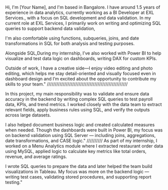  
Hi, I'm [Your Name], and I'm based in Bangalore. I have around 1.5 years of experience in data analytics, currently working as a BI Developer at EXL Services., with a  focus on SQL development and data validation.
In my current role at EXL Services, I primarily work on writing and optimizing SQL queries to support backend data validation,

I'm also comfortable using functions, subqueries, joins, and date transformations in SQL for both analysis and testing purposes.

Alongside SQL,During my internship, I’ve also worked with Power BI to help visualize and test data logic on dashboards, writing DAX for custom KPIs. 

Outside of work, I have a creative side—I enjoy video editing and photo editing, which helps me stay detail-oriented and visually focused even in dashboard design
and I’m excited about the opportunity to contribute my skills to your team."
///////////////////////////////////////////////////

In this project, my main responsibility was to validate and ensure data accuracy in the backend by writing complex SQL queries to test payroll data, KPIs, and trend metrics.
I worked closely with the data team to extract relevant fields, apply business rules using SQL, and verify the outputs across large datasets.

I also helped document business logic and created calculated measures when needed. Though the dashboards were built in Power BI, my focus was on backend validation using SQL Server — including joins, aggregations, date transformations, and CASE logic."
//////////
As part of my internship, I worked on a Menu Analytics module where I extracted restaurant order data using MySQL, applied logic to calculate key metrics like total orders, revenue, and average ratings.

I wrote SQL queries to prepare the data and later helped the team build visualizations in Tableau. My focus was more on the backend logic — writing test cases, validating stored procedures, and supporting report testing."
